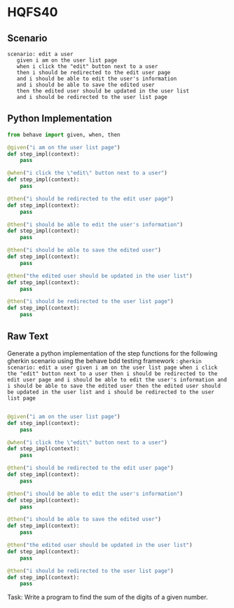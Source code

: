 # HQFS40
## Scenario
```gherkin
scenario: edit a user 
   given i am on the user list page 
   when i click the "edit" button next to a user 
   then i should be redirected to the edit user page 
   and i should be able to edit the user's information 
   and i should be able to save the edited user 
   then the edited user should be updated in the user list 
   and i should be redirected to the user list page
```


## Python Implementation
```python
from behave import given, when, then

@given("i am on the user list page")
def step_impl(context):
    pass

@when("i click the \"edit\" button next to a user")
def step_impl(context):
    pass

@then("i should be redirected to the edit user page")
def step_impl(context):
    pass

@then("i should be able to edit the user's information")
def step_impl(context):
    pass

@then("i should be able to save the edited user")
def step_impl(context):
    pass

@then("the edited user should be updated in the user list")
def step_impl(context):
    pass

@then("i should be redirected to the user list page")
def step_impl(context):
    pass
```


## Raw Text
Generate a python implementation of the step functions for the following gherkin scenario using the behave bdd testing framework : ```gherkin scenario: edit a user given i am on the user list page when i click the "edit" button next to a user then i should be redirected to the edit user page and i should be able to edit the user's information and i should be able to save the edited user then the edited user should be updated in the user list and i should be redirected to the user list page ```



```python from behave import given, when, then

@given("i am on the user list page")
def step_impl(context):
    pass

@when("i click the \"edit\" button next to a user")
def step_impl(context):
    pass

@then("i should be redirected to the edit user page")
def step_impl(context):
    pass

@then("i should be able to edit the user's information")
def step_impl(context):
    pass

@then("i should be able to save the edited user")
def step_impl(context):
    pass

@then("the edited user should be updated in the user list")
def step_impl(context):
    pass

@then("i should be redirected to the user list page")
def step_impl(context):
    pass
```

Task: Write a program to find the sum of the digits of a given number.
